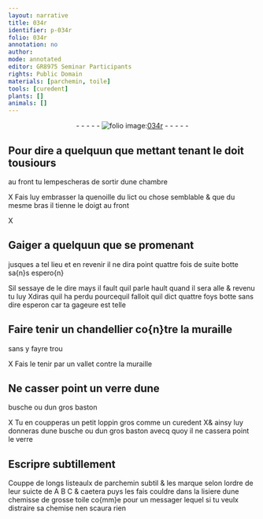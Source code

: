 ```yaml
---
layout: narrative
title: 034r
identifier: p-034r
folio: 034r
annotation: no
author:
mode: annotated
editor: GR8975 Seminar Participants
rights: Public Domain
materials: [parchemin, toile]
tools: [curedent]
plants: []
animals: []
---
```


<div class="folio" align="center">- - - - - <a href="http://gallica.bnf.fr/ark:/12148/btv1b10500001g/f73.image" target="_blank"><img src="https://cu-mkp.github.io/2017-workshop-edition/assets/photo-icon.png" alt="folio image: " style="display:inline-block; margin-bottom:-3px;"/>034r</a> - - - - - </div>  
  

## Pour dire a quelquun que mettant tenant le <span class="bp">doit</span> tousiours
 au <span class="bp">front</span> tu lempescheras de sortir dune <span class="env">chambre</span>

 X
Fais luy embrasser la quenoille du lict ou chose semblable
 & que du mesme bras il tienne le <span class="bp">doigt</span> au <span class="bp">front</span>
 
 
  X

## Gaiger a quelquun que se promenant
 jusques a tel lieu et en revenir il ne
 dira point quattre fois de suite botte sa{n}s espero{n}

 
Sil sessaye de le dire mays il fault quil parle hault quand il sera alle & revenu tu luy
 Xdiras quil ha perdu pourcequil falloit quil dict quattre foys
 botte sans dire esperon car ta gageure est telle
 
 
  

## Faire tenir un chandellier co{n}tre la <span class="env">muraille</span>
 sans y fayre trou

 X
Fais le tenir par un <span class="pro">vallet</span> contre la <span class="env">muraille</span>
 
 
  

## Ne casser point un verre dune
 busche ou dun gros baston

 X 
Tu en coupperas un petit loppin <span class="ms">gros comme un <span class="tl">curedent</span></span>
 X& ainsy luy donneras dune busche ou dun gros baston avecq
 quoy il ne cassera point le verre
 
 
  

## Escripre subtillement

 
Couppe de longs listeaulx de <span class="m">parchemin</span> subtil & les marque
 selon lordre de leur suicte de A B C & caetera puys les fais
 couldre dans la lisiere dune chemisse de grosse <span class="m">toile</span> co{mm}e
 pour un <span class="pro">messager</span> lequel si tu veulx distraire sa chemise nen
 scaura rien
 
